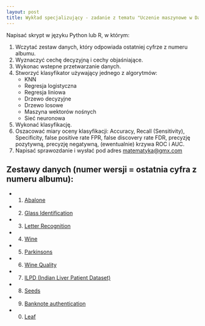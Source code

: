 ```yaml
---
layout: post
title: Wykład specjalizujący - zadanie z tematu "Uczenie maszynowe w Data Science"
---
```


Napisać skrypt w języku Python lub R, w którym:
1. Wczytać zestaw danych, który odpowiada ostatniej cyfrze z numeru albumu.
2. Wyznaczyć cechę decyzyjną i cechy objaśniające.
3. Wykonac wstepne przetwarzanie danych.
4. Stworzyć klasyfikator używający jednego z algorytmów: 
    - KNN
    - Regresja logistyczna
    - Regresja liniowa
    - Drzewo decyzyjne
    - Drzewo losowe
    - Maszyna wektorów nośnych
    - Sieć neuronowa
5. Wykonać klasyfikację.
6. Oszacować miary oceny klasyfikacji: Accuracy, Recall (Sensitivity), Specificity, false positive rate FPR, false discovery rate FDR, precyzję pozytywną, precyzję negatywną, (ewentualnie) krzywa ROC i AUC.
7. Napisać sprawozdanie i wysłać pod adres matematyka@gmx.com

##  Zestawy danych (numer wersji = ostatnia cyfra z numeru albumu): 


- 1. [Abalone](http://archive.ics.uci.edu/ml/datasets/Abalone)  
- 2. [Glass Identification](http://archive.ics.uci.edu/ml/datasets/Glass+Identification)
- 3. [Letter Recognition](http://archive.ics.uci.edu/ml/datasets/Letter+Recognition)
- 4. [Wine](http://archive.ics.uci.edu/ml/datasets/Wine)
- 5. [Parkinsons](http://archive.ics.uci.edu/ml/datasets/Parkinsons)
- 6. [Wine Quality](http://archive.ics.uci.edu/ml/datasets/Wine+Quality)
- 7. [ILPD (Indian Liver Patient Dataset)](http://archive.ics.uci.edu/ml/datasets/ILPD+%28Indian+Liver+Patient+Dataset%29)
- 8. [Seeds](http://archive.ics.uci.edu/ml/datasets/seeds)
- 9. [Banknote authentication](http://archive.ics.uci.edu/ml/datasets/banknote+authentication)
- 0. [Leaf](http://archive.ics.uci.edu/ml/datasets/Leaf)

